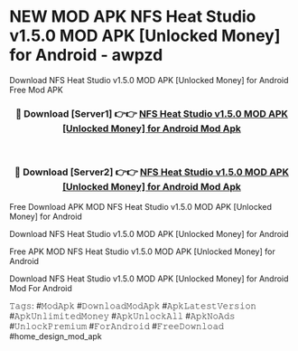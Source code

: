 # NEW MOD APK NFS Heat Studio v1.5.0 MOD APK [Unlocked Money] for Android - awpzd
Download NFS Heat Studio v1.5.0 MOD APK [Unlocked Money] for Android Free Mod APK

<div align="center">
<h3>🔴 Download [Server1] 👉👉 <a href="https://apk-comot.site?title=NFS_Heat_Studio_v1.5.0_MOD_APK_[Unlocked_Money]_for_Android">NFS Heat Studio v1.5.0 MOD APK [Unlocked Money] for Android Mod Apk</a></h3><br>

<h3>🔴 Download [Server2] 👉👉 <a href="https://apk-comot.site?title=NFS_Heat_Studio_v1.5.0_MOD_APK_[Unlocked_Money]_for_Android">NFS Heat Studio v1.5.0 MOD APK [Unlocked Money] for Android Mod Apk</a></h3>
</div>


Free Download APK MOD NFS Heat Studio v1.5.0 MOD APK [Unlocked Money] for Android

Download NFS Heat Studio v1.5.0 MOD APK [Unlocked Money] for Android 

Free APK MOD NFS Heat Studio v1.5.0 MOD APK [Unlocked Money] for Android 

Download NFS Heat Studio v1.5.0 MOD APK [Unlocked Money] for Android Mod For Android

𝚃𝚊𝚐𝚜: #𝙼𝚘𝚍𝙰𝚙𝚔 #𝙳𝚘𝚠𝚗𝚕𝚘𝚊𝚍𝙼𝚘𝚍𝙰𝚙𝚔 #𝙰𝚙𝚔𝙻𝚊𝚝𝚎𝚜𝚝𝚅𝚎𝚛𝚜𝚒𝚘𝚗 #𝙰𝚙𝚔𝚄𝚗𝚕𝚒𝚖𝚒𝚝𝚎𝚍𝙼𝚘𝚗𝚎𝚢 #𝙰𝚙𝚔𝚄𝚗𝚕𝚘𝚌𝚔𝙰𝚕𝚕 #𝙰𝚙𝚔𝙽𝚘𝙰𝚍𝚜 #𝚄𝚗𝚕𝚘𝚌𝚔𝙿𝚛𝚎𝚖𝚒𝚞𝚖 #𝙵𝚘𝚛𝙰𝚗𝚍𝚛𝚘𝚒𝚍 #𝙵𝚛𝚎𝚎𝙳𝚘𝚠𝚗𝚕𝚘𝚊𝚍 #home_design_mod_apk